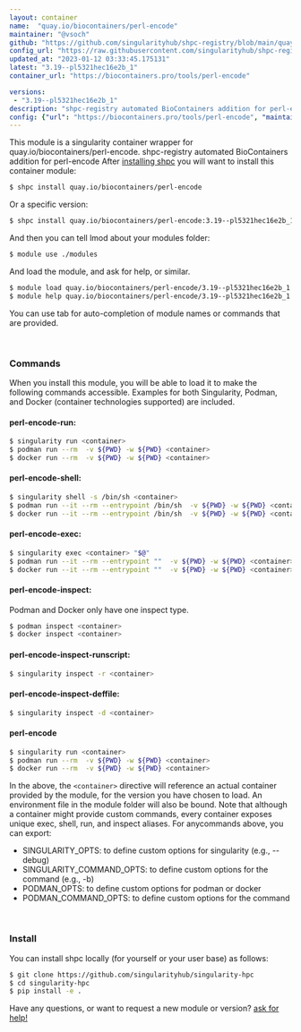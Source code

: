 ```yaml
---
layout: container
name:  "quay.io/biocontainers/perl-encode"
maintainer: "@vsoch"
github: "https://github.com/singularityhub/shpc-registry/blob/main/quay.io/biocontainers/perl-encode/container.yaml"
config_url: "https://raw.githubusercontent.com/singularityhub/shpc-registry/main/quay.io/biocontainers/perl-encode/container.yaml"
updated_at: "2023-01-12 03:33:45.175131"
latest: "3.19--pl5321hec16e2b_1"
container_url: "https://biocontainers.pro/tools/perl-encode"

versions:
 - "3.19--pl5321hec16e2b_1"
description: "shpc-registry automated BioContainers addition for perl-encode"
config: {"url": "https://biocontainers.pro/tools/perl-encode", "maintainer": "@vsoch", "description": "shpc-registry automated BioContainers addition for perl-encode", "latest": {"3.19--pl5321hec16e2b_1": "sha256:c28bda4248371aee0449c807e811eb8e657728ce69c9af62168b2eaa6dafac76"}, "tags": {"3.19--pl5321hec16e2b_1": "sha256:c28bda4248371aee0449c807e811eb8e657728ce69c9af62168b2eaa6dafac76"}, "docker": "quay.io/biocontainers/perl-encode"}
---
```


This module is a singularity container wrapper for quay.io/biocontainers/perl-encode.
shpc-registry automated BioContainers addition for perl-encode
After [installing shpc](#install) you will want to install this container module:


```bash
$ shpc install quay.io/biocontainers/perl-encode
```

Or a specific version:

```bash
$ shpc install quay.io/biocontainers/perl-encode:3.19--pl5321hec16e2b_1
```

And then you can tell lmod about your modules folder:

```bash
$ module use ./modules
```

And load the module, and ask for help, or similar.

```bash
$ module load quay.io/biocontainers/perl-encode/3.19--pl5321hec16e2b_1
$ module help quay.io/biocontainers/perl-encode/3.19--pl5321hec16e2b_1
```

You can use tab for auto-completion of module names or commands that are provided.

<br>

### Commands

When you install this module, you will be able to load it to make the following commands accessible.
Examples for both Singularity, Podman, and Docker (container technologies supported) are included.

#### perl-encode-run:

```bash
$ singularity run <container>
$ podman run --rm  -v ${PWD} -w ${PWD} <container>
$ docker run --rm  -v ${PWD} -w ${PWD} <container>
```

#### perl-encode-shell:

```bash
$ singularity shell -s /bin/sh <container>
$ podman run --it --rm --entrypoint /bin/sh  -v ${PWD} -w ${PWD} <container>
$ docker run --it --rm --entrypoint /bin/sh  -v ${PWD} -w ${PWD} <container>
```

#### perl-encode-exec:

```bash
$ singularity exec <container> "$@"
$ podman run --it --rm --entrypoint ""  -v ${PWD} -w ${PWD} <container> "$@"
$ docker run --it --rm --entrypoint ""  -v ${PWD} -w ${PWD} <container> "$@"
```

#### perl-encode-inspect:

Podman and Docker only have one inspect type.

```bash
$ podman inspect <container>
$ docker inspect <container>
```

#### perl-encode-inspect-runscript:

```bash
$ singularity inspect -r <container>
```

#### perl-encode-inspect-deffile:

```bash
$ singularity inspect -d <container>
```



#### perl-encode

```bash
$ singularity run <container>
$ podman run --rm  -v ${PWD} -w ${PWD} <container>
$ docker run --rm  -v ${PWD} -w ${PWD} <container>
```


In the above, the `<container>` directive will reference an actual container provided
by the module, for the version you have chosen to load. An environment file in the
module folder will also be bound. Note that although a container
might provide custom commands, every container exposes unique exec, shell, run, and
inspect aliases. For anycommands above, you can export:

 - SINGULARITY_OPTS: to define custom options for singularity (e.g., --debug)
 - SINGULARITY_COMMAND_OPTS: to define custom options for the command (e.g., -b)
 - PODMAN_OPTS: to define custom options for podman or docker
 - PODMAN_COMMAND_OPTS: to define custom options for the command

<br>

### Install

You can install shpc locally (for yourself or your user base) as follows:

```bash
$ git clone https://github.com/singularityhub/singularity-hpc
$ cd singularity-hpc
$ pip install -e .
```

Have any questions, or want to request a new module or version? [ask for help!](https://github.com/singularityhub/singularity-hpc/issues)